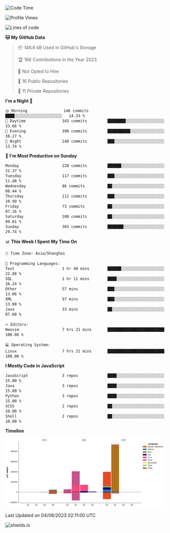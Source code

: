 <!--START_SECTION:waka-->
![Code Time](http://img.shields.io/badge/Code%20Time-289%20hrs%2023%20mins-blue)

![Profile Views](http://img.shields.io/badge/Profile%20Views-0-blue)

![Lines of code](https://img.shields.io/badge/From%20Hello%20World%20I%27ve%20Written-1.0%20million%20lines%20of%20code-blue)

**🐱 My GitHub Data** 

> 📦 146.6 kB Used in GitHub's Storage 
 > 
> 🏆 166 Contributions in the Year 2023
 > 
> 🚫 Not Opted to Hire
 > 
> 📜 16 Public Repositories 
 > 
> 🔑 11 Private Repositories 
 > 
**I'm a Night 🦉** 

```text
🌞 Morning                146 commits         ████░░░░░░░░░░░░░░░░░░░░░   14.33 % 
🌆 Daytime                343 commits         ████████░░░░░░░░░░░░░░░░░   33.66 % 
🌃 Evening                390 commits         ██████████░░░░░░░░░░░░░░░   38.27 % 
🌙 Night                  140 commits         ███░░░░░░░░░░░░░░░░░░░░░░   13.74 % 
```
📅 **I'm Most Productive on Sunday** 

```text
Monday                   228 commits         ██████░░░░░░░░░░░░░░░░░░░   22.37 % 
Tuesday                  117 commits         ███░░░░░░░░░░░░░░░░░░░░░░   11.48 % 
Wednesday                86 commits          ██░░░░░░░░░░░░░░░░░░░░░░░   08.44 % 
Thursday                 112 commits         ███░░░░░░░░░░░░░░░░░░░░░░   10.99 % 
Friday                   73 commits          ██░░░░░░░░░░░░░░░░░░░░░░░   07.16 % 
Saturday                 100 commits         ██░░░░░░░░░░░░░░░░░░░░░░░   09.81 % 
Sunday                   303 commits         ███████░░░░░░░░░░░░░░░░░░   29.74 % 
```


📊 **This Week I Spent My Time On** 

```text
🕑︎ Time Zone: Asia/Shanghai

💬 Programming Languages: 
Text                     1 hr 40 mins        ██████░░░░░░░░░░░░░░░░░░░   22.88 % 
SQL                      1 hr 11 mins        ████░░░░░░░░░░░░░░░░░░░░░   16.24 % 
Other                    57 mins             ███░░░░░░░░░░░░░░░░░░░░░░   13.06 % 
XML                      57 mins             ███░░░░░░░░░░░░░░░░░░░░░░   13.00 % 
Java                     33 mins             ██░░░░░░░░░░░░░░░░░░░░░░░   07.60 % 

🔥 Editors: 
Neovim                   7 hrs 21 mins       █████████████████████████   100.00 % 

💻 Operating System: 
Linux                    7 hrs 21 mins       █████████████████████████   100.00 % 
```

**I Mostly Code in JavaScript** 

```text
JavaScript               3 repos             ████░░░░░░░░░░░░░░░░░░░░░   15.00 % 
Java                     3 repos             ████░░░░░░░░░░░░░░░░░░░░░   15.00 % 
Python                   3 repos             ████░░░░░░░░░░░░░░░░░░░░░   15.00 % 
SCSS                     2 repos             ██░░░░░░░░░░░░░░░░░░░░░░░   10.00 % 
Shell                    2 repos             ██░░░░░░░░░░░░░░░░░░░░░░░   10.00 % 
```



**Timeline**

![Lines of Code chart](https://raw.githubusercontent.com/kopp4/kopp4/main/assets/bar_graph.png)


 Last Updated on 04/06/2023 02:11:00 UTC
<!--END_SECTION:waka-->
![shields.io](https://img.shields.io/github/commit-activity/w/kopp4/kopp4?color=g&label=abusing%20bot&style=flat-square)

